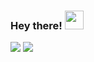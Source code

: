 <!-- intro -->
### Hey there! <img src="https://raw.githubusercontent.com/ClintGalvez/ClintGalvez/main/wave.gif" width="30px" height="30px" />

<!-- skills & experience -->


<!-- currently working on -->


<!-- currently learning -->


<!-- contacts -->
[![](/email.png)](mailto:clint.career@gmail.com)
[![](/linkedin.png)](https://www.linkedin.com/in/clint-galvez/)
<!-- [![](/insta.png)](hhttps://www.instagram.com/crosoar.clint/) -->
<!-- Personal Website: clintgalvez.com -->

<!--
**ClintGalvez/ClintGalvez** is a ✨ _special_ ✨ repository because its `README.md` (this file) appears on your GitHub profile.

Here are some ideas to get you started:

- 🔭 I’m currently working on ...
- 🌱 I’m currently learning ...
- 👯 I’m looking to collaborate on ...
- 🤔 I’m looking for help with ...
- 💬 Ask me about ...
- 📫 How to reach me: ...
- 😄 Pronouns: ...
- ⚡ Fun fact: ...
-->
